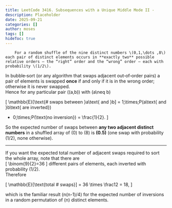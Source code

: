 ```yaml
---
title: LeetCode 3416. Subsequences with a Unique Middle Mode II - 
description: Placeholder
date: 2025-09-21
categories: []
author: moses
tags: []
hideToc: true
---
```

        For a random shuffle of the nine distinct numbers \(0,1,\dots ,8\) each pair of distinct elements occurs in **exactly two** possible relative orders – the “right” order and the “wrong” order – each with probability \(1/2\).

In bubble‑sort (or any algorithm that swaps adjacent out‑of‑order pairs) a pair of elements is swapped **once** if and only if it is in the wrong order; otherwise it is never swapped.  
Hence for any particular pair \((a,b)\) with \(a\neq b\)

\[
\mathbb{E}[\text{# swaps between }a\text{ and }b]
= 1\;\times\;P(a\text{ and }b\text{ are inverted})
+ 0\;\times\;P(\text{no inversion})
= \frac{1}{2}.
\]

So the expected number of swaps between **any two adjacent distinct numbers** in a shuffled array of \(0\) to \(8\) is **\(0.5\)** (one swap with probability \(1/2\), none otherwise).

---

If you want the expected total number of adjacent swaps required to sort the whole array, note that there are  
\[
\binom{9}{2}=36
\]
different pairs of elements, each inverted with probability \(1/2\).  
Therefore

\[
\mathbb{E}[\text{total # swaps}] = 36 \times \frac12 = 18,
\]

which is the familiar result \(n(n-1)/4\) for the expected number of inversions in a random permutation of \(n\) distinct elements.